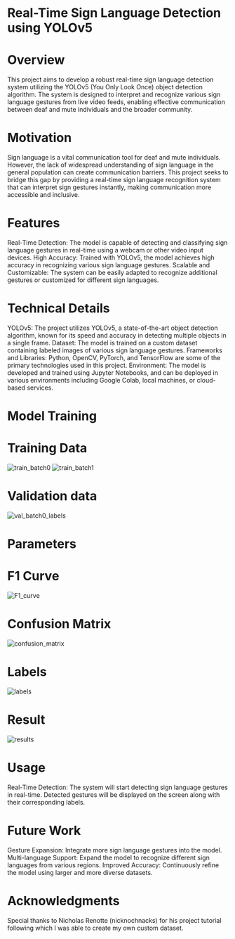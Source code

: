 # Real-Time Sign Language Detection using YOLOv5
# Overview
This project aims to develop a robust real-time sign language detection system utilizing the YOLOv5 (You Only Look Once) object detection algorithm. The system is designed to interpret and recognize various sign language gestures from live video feeds, enabling effective communication between deaf and mute individuals and the broader community.
# Motivation
Sign language is a vital communication tool for deaf and mute individuals. However, the lack of widespread understanding of sign language in the general population can create communication barriers. This project seeks to bridge this gap by providing a real-time sign language recognition system that can interpret sign gestures instantly, making communication more accessible and inclusive.
# Features
Real-Time Detection: The model is capable of detecting and classifying sign language gestures in real-time using a webcam or other video input devices.
High Accuracy: Trained with YOLOv5, the model achieves high accuracy in recognizing various sign language gestures.
Scalable and Customizable: The system can be easily adapted to recognize additional gestures or customized for different sign languages.
# Technical Details
YOLOv5: The project utilizes YOLOv5, a state-of-the-art object detection algorithm, known for its speed and accuracy in detecting multiple objects in a single frame.
Dataset: The model is trained on a custom dataset containing labeled images of various sign language gestures.
Frameworks and Libraries: Python, OpenCV, PyTorch, and TensorFlow are some of the primary technologies used in this project.
Environment: The model is developed and trained using Jupyter Notebooks, and can be deployed in various environments including Google Colab, local machines, or cloud-based services.
# Model Training
# Training Data
![train_batch0](https://github.com/user-attachments/assets/d732b84e-5f58-4f9d-a3f7-9101a26a5ded)
![train_batch1](https://github.com/user-attachments/assets/d63cd54d-85f0-40ea-814f-18e13b8875ed)
# Validation data 
![val_batch0_labels](https://github.com/user-attachments/assets/1e7de8ce-ea96-4987-9558-e0f29ebb3819)
# Parameters
# F1 Curve
![F1_curve](https://github.com/user-attachments/assets/c97ba0fe-8b7c-4426-8365-550c04bd9b05)
# Confusion Matrix
![confusion_matrix](https://github.com/user-attachments/assets/e5828669-58ff-4275-89bf-5f1d189ff14f)
# Labels
![labels](https://github.com/user-attachments/assets/067a3234-6ee6-45b0-ad45-a93197cbdd5e)
# Result 
![results](https://github.com/user-attachments/assets/2bdd8c2e-1e8c-4e5b-865b-b4c127e8a6f0)
# Usage
Real-Time Detection: The system will start detecting sign language gestures in real-time. Detected gestures will be displayed on the screen along with their corresponding labels.
# Future Work
Gesture Expansion: Integrate more sign language gestures into the model.
Multi-language Support: Expand the model to recognize different sign languages from various regions.
Improved Accuracy: Continuously refine the model using larger and more diverse datasets.
# Acknowledgments
Special thanks to Nicholas Renotte (nicknochnacks) for his project tutorial following which I was able to create my own custom dataset.
